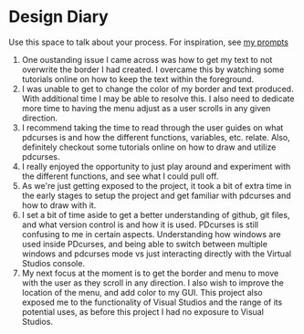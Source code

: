 # Design Diary
Use this space to talk about your process.  For inspiration, see [my prompts](../../../docs/sample_reflection.md) 
1) One oustanding issue I came across was how to get my text to not overwrite the border I had created. I overcame this by watching some tutorials online on how to keep the text within the foreground.
2) I was unable to get to change the color of my border and text produced. With additional time I may be able to resolve this. I also need to dedicate more time to having the menu adjust as a user scrolls in any given direction.
3) I recommend taking the time to read through the user guides on what pdcurses is and how the different functions, variables, etc. relate. Also, definitely checkout some tutorials online on how to draw and utilize pdcurses.
5) I really enjoyed the opportunity to just play around and experiment with the different functions, and see what I could pull off.
6) As we're just getting exposed to the project, it took a bit of extra time in the early stages to setup the project and get familiar with pdcurses and how to draw with it.
7) I set a bit of time aside to get a better understanding of github, git files, and what version control is and how it is used. PDcurses is still confusing to me in certain aspects. Understanding how windows are used inside PDcurses, and being able to switch between multiple windows and pdcurses mode vs just interacting directly with the Virtual Studios console. 
8) My next focus at the moment is to get the border and menu to move with the user as they scroll in any direction. I also wish to improve the location of the menu, and add color to my GUI. This project also exposed me to the functionality of Visual Studios and the range of its potential uses, as before this project I had no exposure to Visual Studios.
